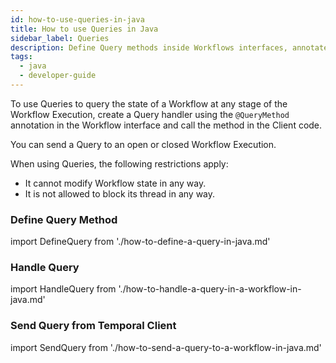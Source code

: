 ```yaml
---
id: how-to-use-queries-in-java
title: How to use Queries in Java
sidebar_label: Queries
description: Define Query methods inside Workflows interfaces, annotated with the `@QueryMethod` annotation.
tags:
  - java
  - developer-guide
---
```


To use Queries to query the state of a Workflow at any stage of the Workflow Execution, create a Query handler using the `@QueryMethod` annotation in the Workflow interface and call the method in the Client code.

You can send a Query to an open or closed Workflow Execution.

When using Queries, the following restrictions apply:

- It cannot modify Workflow state in any way.
- It is not allowed to block its thread in any way.

### Define Query Method

import DefineQuery from './how-to-define-a-query-in-java.md'

<DefineQuery/>

### Handle Query

import HandleQuery from './how-to-handle-a-query-in-a-workflow-in-java.md'

<HandleQuery/>

### Send Query from Temporal Client

import SendQuery from './how-to-send-a-query-to-a-workflow-in-java.md'

<SendQuery/>
